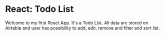 # React: Todo List

Welcome to my first React App. It's a Todo List. All data are stored on Airtable and user has possibility to add, edit, remove and filter and sort list.
